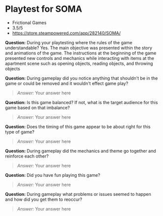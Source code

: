 # Playtest for SOMA

* Frictional Games
* 3.5/5
* https://store.steampowered.com/app/282140/SOMA/

**Question:** During your playtesting where the rules of the game understandable? Yes. The main objective was
presented within the story and animations of the game. The instructions at the beginning of the game
presented new controls and mechanics while interacting with items at the apartment scene such as opening objects, reading objects,
and throwing objects

**Question:** During gameplay did you notice anything that shouldn't be in the game or could be removed and it wouldn't effect game play?
> _Answer:_ Your answer here

**Question:** Is this game balanced? If not, what is the target audience for this game based on that imbalance?
> _Answer:_ Your answer here

**Question:** Does the timing of this game appear to be about right for this type of game?
> _Answer:_ Your answer here

**Question:** During gameplay did the mechanics and theme go together and reinforce each other?
> _Answer:_ Your answer here

**Question:** Did you have fun playing this game?
> _Answer:_ Your answer here

**Question:** During gameplay what problems or issues seemed to happen and how did you get them to reoccur?
> _Answer:_ Your answer here
